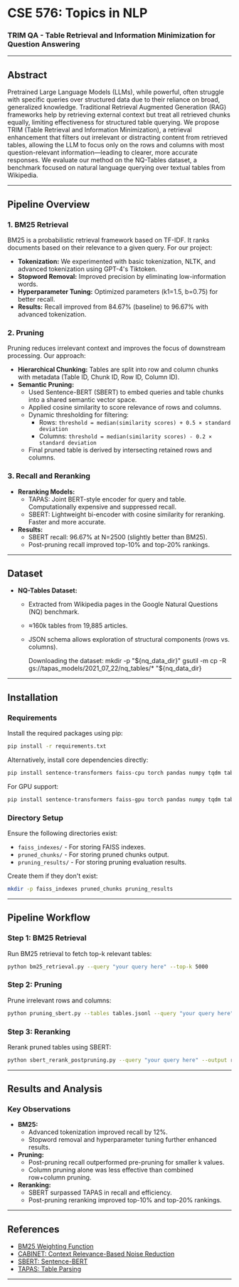 # CSE 576: Topics in NLP
### TRIM QA - Table Retrieval and Information Minimization for Question Answering


---

## Abstract
Pretrained Large Language Models (LLMs), while powerful, often struggle with specific queries over structured data due to their reliance on broad, generalized knowledge. Traditional Retrieval Augmented Generation (RAG) frameworks help by retrieving external context but treat all retrieved chunks equally, limiting effectiveness for structured table querying. We propose TRIM (Table Retrieval and Information Minimization), a retrieval enhancement that filters out irrelevant or distracting content from retrieved tables, allowing the LLM to focus only on the rows and columns with most question-relevant information—leading to clearer, more accurate responses. We evaluate our method on the NQ-Tables dataset, a benchmark focused on natural language querying over textual tables from Wikipedia.

---

## Pipeline Overview

### 1. BM25 Retrieval
BM25 is a probabilistic retrieval framework based on TF-IDF. It ranks documents based on their relevance to a given query. For our project:
- **Tokenization:** We experimented with basic tokenization, NLTK, and advanced tokenization using GPT-4's Tiktoken.
- **Stopword Removal:** Improved precision by eliminating low-information words.
- **Hyperparameter Tuning:** Optimized parameters (k1=1.5, b=0.75) for better recall.
- **Results:** Recall improved from 84.67% (baseline) to 96.67% with advanced tokenization.

### 2. Pruning
Pruning reduces irrelevant context and improves the focus of downstream processing. Our approach:
- **Hierarchical Chunking:** Tables are split into row and column chunks with metadata (Table ID, Chunk ID, Row ID, Column ID).
- **Semantic Pruning:**
  - Used Sentence-BERT (SBERT) to embed queries and table chunks into a shared semantic vector space.
  - Applied cosine similarity to score relevance of rows and columns.
  - Dynamic thresholding for filtering:
    - Rows: `threshold = median(similarity scores) + 0.5 × standard deviation`
    - Columns: `threshold = median(similarity scores) - 0.2 × standard deviation`
  - Final pruned table is derived by intersecting retained rows and columns.

### 3. Recall and Reranking
- **Reranking Models:**
  - TAPAS: Joint BERT-style encoder for query and table. Computationally expensive and suppressed recall.
  - SBERT: Lightweight bi-encoder with cosine similarity for reranking. Faster and more accurate.
- **Results:**
  - SBERT recall: 96.67% at N=2500 (slightly better than BM25).
  - Post-pruning recall improved top-10% and top-20% rankings.

---

## Dataset
- **NQ-Tables Dataset:**
  - Extracted from Wikipedia pages in the Google Natural Questions (NQ) benchmark.
  - ≈160k tables from 19,885 articles.
  - JSON schema allows exploration of structural components (rows vs. columns).
 
    Downloading the dataset:
    mkdir -p "${nq_data_dir}"
    gsutil -m cp -R gs://tapas_models/2021_07_22/nq_tables/* "${nq_data_dir}

---

## Installation

### Requirements
Install the required packages using pip:
```bash
pip install -r requirements.txt
```
Alternatively, install core dependencies directly:
```bash
pip install sentence-transformers faiss-cpu torch pandas numpy tqdm tabulate matplotlib colorama
```
For GPU support:
```bash
pip install sentence-transformers faiss-gpu torch pandas numpy tqdm tabulate matplotlib colorama
```

### Directory Setup
Ensure the following directories exist:
- `faiss_indexes/` - For storing FAISS indexes.
- `pruned_chunks/` - For storing pruned chunks output.
- `pruning_results/` - For storing pruning evaluation results.

Create them if they don't exist:
```bash
mkdir -p faiss_indexes pruned_chunks pruning_results
```

---

## Pipeline Workflow

### Step 1: BM25 Retrieval
Run BM25 retrieval to fetch top-k relevant tables:
```bash
python bm25_retrieval.py --query "your query here" --top-k 5000
```

### Step 2: Pruning
Prune irrelevant rows and columns:
```bash
python pruning_sbert.py --tables tables.jsonl --query "your query here" --output pruned_chunks
```

### Step 3: Reranking
Rerank pruned tables using SBERT:
```bash
python sbert_rerank_postpruning.py --query "your query here" --output reranked_results
```

---

## Results and Analysis

### Key Observations
- **BM25:**
  - Advanced tokenization improved recall by 12%.
  - Stopword removal and hyperparameter tuning further enhanced results.
- **Pruning:**
  - Post-pruning recall outperformed pre-pruning for smaller k values.
  - Column pruning alone was less effective than combined row+column pruning.
- **Reranking:**
  - SBERT surpassed TAPAS in recall and efficiency.
  - Post-pruning reranking improved top-10% and top-20% rankings.


---
## References
- [BM25 Weighting Function](https://www.researchgate.net/publication/221037764_Okapi)
- [CABINET: Context Relevance-Based Noise Reduction](https://arxiv.org/pdf/2402.01155)
- [SBERT: Sentence-BERT](https://arxiv.org/abs/1908.10084)
- [TAPAS: Table Parsing](https://arxiv.org/pdf/2004.02349)

---

